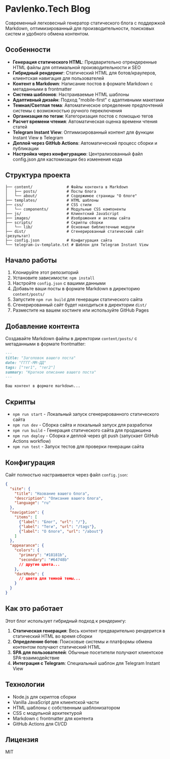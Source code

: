 # Pavlenko.Tech Blog

Современный легковесный генератор статического блога с поддержкой Markdown, оптимизированный для производительности, поисковых систем и удобного обмена контентом.

## Особенности

- **Генерация статического HTML**: Предварительно отрендеренные HTML файлы для оптимальной производительности и SEO
- **Гибридный рендеринг**: Статический HTML для ботов/краулеров, клиентская навигация для пользователей
- **Контент в Markdown**: Написание постов в формате Markdown с метаданными в frontmatter
- **Система шаблонов**: Настраиваемые HTML шаблоны
- **Адаптивный дизайн**: Подход "mobile-first" с адаптивными макетами
- **Темная/Светлая тема**: Автоматическое определение предпочтений системы с возможностью ручного переключения
- **Организация по тегам**: Категоризация постов с помощью тегов
- **Расчет времени чтения**: Автоматическая оценка времени чтения статей
- **Telegram Instant View**: Оптимизированный контент для функции Instant View в Telegram
- **Деплой через GitHub Actions**: Автоматический процесс сборки и публикации
- **Настройка через конфигурацию**: Централизованный файл config.json для кастомизации без изменения кода

## Структура проекта

```
├── content/               # Файлы контента в Markdown
│   ├── posts/             # Посты блога
│   └── about/             # Содержимое страницы "О блоге"
├── templates/             # HTML шаблоны
├── css/                   # CSS стили
│   └── components/        # Модульные CSS компоненты
├── js/                    # Клиентский JavaScript
├── images/                # Изображения и активы сайта
├── scripts/               # Скрипты сборки
│   └── lib/               # Основные библиотечные модули
├── dist/                  # Сгенерированный статический сайт (результат)
├── config.json            # Конфигурация сайта
└── telegram-iv-template.txt # Шаблон для Telegram Instant View
```

## Начало работы

1. Клонируйте этот репозиторий
2. Установите зависимости: `npm install`
3. Настройте `config.json` с вашими данными
4. Добавьте ваши посты в формате Markdown в директорию `content/posts/`
5. Запустите `npm run build` для генерации статического сайта
6. Сгенерированный сайт будет находиться в директории `dist/`
7. Разместите на вашем хостинге или используйте GitHub Pages

## Добавление контента

Создавайте Markdown файлы в директории `content/posts/` с метаданными в формате frontmatter:

```markdown
---
title: "Заголовок вашего поста"
date: "ГГГГ-ММ-ДД"
tags: ["тег1", "тег2"]
summary: "Краткое описание вашего поста"
---

Ваш контент в формате markdown...
```

## Скрипты

- `npm run start` - Локальный запуск сгенерированного статического сайта
- `npm run dev` - Сборка сайта и локальный запуск для разработки
- `npm run build` - Генерация статического сайта для продакшена
- `npm run deploy` - Сборка и деплой через git push (запускает GitHub Actions workflow)
- `npm run test` - Запуск тестов для проверки генерации сайта

## Конфигурация

Сайт полностью настраивается через файл `config.json`:

```json
{
  "site": {
    "title": "Название вашего блога",
    "description": "Описание вашего блога",
    "language": "ru"
  },
  "navigation": {
    "items": [
      {"label": "Блог", "url": "/"},
      {"label": "Теги", "url": "/tags"},
      {"label": "О блоге", "url": "/about"}
    ]
  },
  "appearance": {
    "colors": {
      "primary": "#18181b",
      "secondary": "#64748b"
      // другие цвета...
    },
    "darkMode": {
      // цвета для темной темы...
    }
  }
}
```

## Как это работает

Этот блог использует гибридный подход к рендерингу:

1. **Статическая генерация**: Весь контент предварительно рендерится в статический HTML во время сборки
2. **Определение ботов**: Поисковые системы и платформы обмена контентом получают статический HTML
3. **SPA для пользователей**: Обычные посетители получают клиентское SPA-взаимодействие
4. **Интеграция с Telegram**: Специальный шаблон для Telegram Instant View

## Технологии

- Node.js для скриптов сборки
- Vanilla JavaScript для клиентской части
- HTML шаблоны с собственным шаблонизатором
- CSS с модульной архитектурой
- Markdown с frontmatter для контента
- GitHub Actions для CI/CD

## Лицензия

MIT 